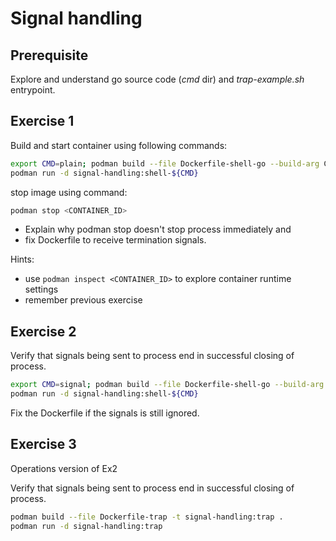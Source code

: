 # Signal handling

## Prerequisite

Explore and understand go source code (*cmd* dir) and *trap-example.sh* entrypoint.

## Exercise 1

Build and start container using following commands:

``` bash
export CMD=plain; podman build --file Dockerfile-shell-go --build-arg CMD -t signal-handling:shell-${CMD} .
podman run -d signal-handling:shell-${CMD}
```

stop image using command:

``` bash
podman stop <CONTAINER_ID>
```

- Explain why podman stop doesn't stop process immediately and
- fix Dockerfile to receive termination signals.

Hints:
- use `podman inspect <CONTAINER_ID>` to explore container runtime settings
- remember previous exercise

## Exercise 2

Verify that signals being sent to process end in successful closing of process.

``` bash
export CMD=signal; podman build --file Dockerfile-shell-go --build-arg CMD -t signal-handling:shell-${CMD} .
podman run -d signal-handling:shell-${CMD}
```

Fix the Dockerfile if the signals is still ignored.

## Exercise 3

Operations version of Ex2

Verify that signals being sent to process end in successful closing of process.

``` bash
podman build --file Dockerfile-trap -t signal-handling:trap .
podman run -d signal-handling:trap
```
